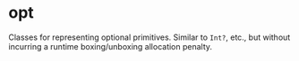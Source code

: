# opt

Classes for representing optional primitives. Similar to `Int?`, etc., but without incurring a
runtime boxing/unboxing allocation penalty.